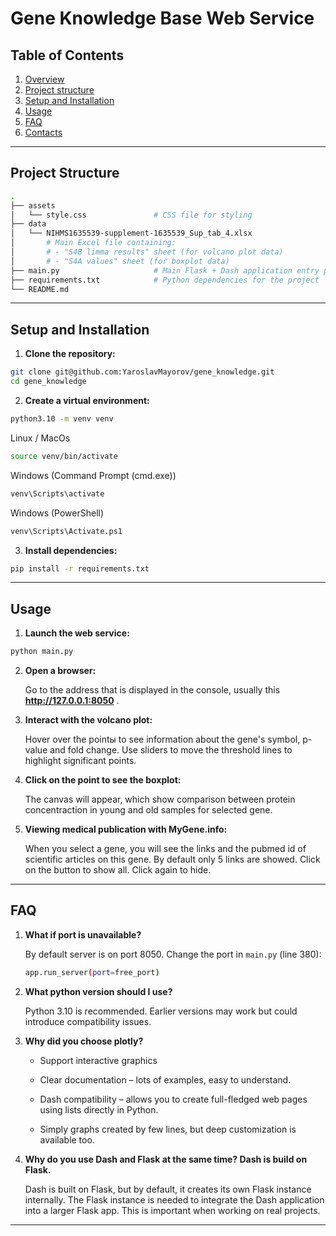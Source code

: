 # Gene Knowledge Base Web Service

## Table of Contents

1. [Overview](#overview)  
2. [Project structure](#project-structure)
3. [Setup and Installation](#setup-and-installation)
4. [Usage](#usage)
5. [FAQ](#faq)
6. [Contacts](#contacts)

---

## Project Structure

```bash
.
├── assets
│   └── style.css               # CSS file for styling
├── data
│   └── NIHMS1635539-supplement-1635539_Sup_tab_4.xlsx  
│       # Main Excel file containing:
│       # - "S4B limma results" sheet (for volcano plot data)
│       # - "S4A values" sheet (for boxplot data)
├── main.py                     # Main Flask + Dash application entry point
├── requirements.txt            # Python dependencies for the project
└── README.md
```

---

## Setup and Installation

1. **Clone the repository:**
```bash
git clone git@github.com:YaroslavMayorov/gene_knowledge.git
cd gene_knowledge
```

2. **Create a virtual environment:**
```bash
python3.10 -m venv venv
```

Linux / MacOs

```bash
source venv/bin/activate
```

Windows (Command Prompt (cmd.exe))

```bash
venv\Scripts\activate
```

Windows (PowerShell)

```bash
venv\Scripts\Activate.ps1
```

3. **Install dependencies:**
```bash
pip install -r requirements.txt
```

---

## Usage

1. **Launch the web service:**
```bash
python main.py
```

2. **Open a browser:**

   Go to the address that is displayed in the console, usually this **http://127.0.0.1:8050** .

3. **Interact with the volcano plot:**

   Hover over the pointы to see information about the gene's symbol, p-value and fold change. Use sliders to move the threshold lines to highlight significant points.

4. **Click on the point to see the boxplot:**

   The canvas will appear, which show comparison between protein concentraction in young and old samples for selected gene. 

5. **Viewing medical publication with MyGene.info:**

   When you select a gene, you will see the links and the pubmed id of scientific articles on this gene. By default only 5 links are showed. Click on the button to show all. Click again to hide.

---

## FAQ

1. **What if port is unavailable?**

   By default server is on port 8050. Change the port in `main.py` (line 380):
   ```bash
   app.run_server(port=free_port)
   ```

2. **What python version should I use?**

   Python 3.10 is recommended. Earlier versions may work but could introduce compatibility issues.

3. **Why did you choose plotly?**

   - Support interactive graphics
  
   - Clear documentation – lots of examples, easy to understand.
  
   - Dash compatibility – allows you to create full-fledged web pages using lists directly in Python.
  
   - Simply graphs created by few lines, but deep customization is available too.

4. **Why do you use Dash and Flask at the same time? Dash is build on Flask.**

   Dash is built on Flask, but by default, it creates its own Flask instance internally. The Flask instance is needed to integrate the Dash application into a larger Flask app. This is important when working on real projects.

---
